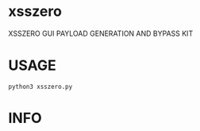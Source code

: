 # xsszero
XSSZERO GUI PAYLOAD GENERATION AND BYPASS KIT 

# USAGE
```
python3 xsszero.py
```

# INFO
